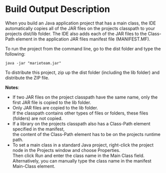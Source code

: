 # Build Output Description

When you build an Java application project that has a main class, the IDE
automatically copies all of the JAR files on the projects classpath to your projects dist/lib folder. The IDE
also adds each of the JAR files to the Class-Path element in the application
JAR files manifest file (MANIFEST.MF).

To run the project from the command line, go to the dist folder and
type the following:  
  
   ` java -jar "marieteam.jar" `

To distribute this project, zip up the dist folder (including the lib folder)
and distribute the ZIP file.



**Notes**:

- If two JAR files on the project classpath have the same name, only the first JAR file is copied to the lib folder.
- Only JAR files are copied to the lib folder.  
If the classpath contains other types of files or folders, these files (folders) are not copied.
- If a library on the projects classpath also has a Class-Path element specified in the manifest,  
the content of the Class-Path element has to be on the projects runtime path.
- To set a main class in a standard Java project, right-click the project node in the Projects window and choose Properties.  
Then click Run and enter the class name in the Main Class field.  
Alternatively, you can manually type the class name in the manifest Main-Class element.
